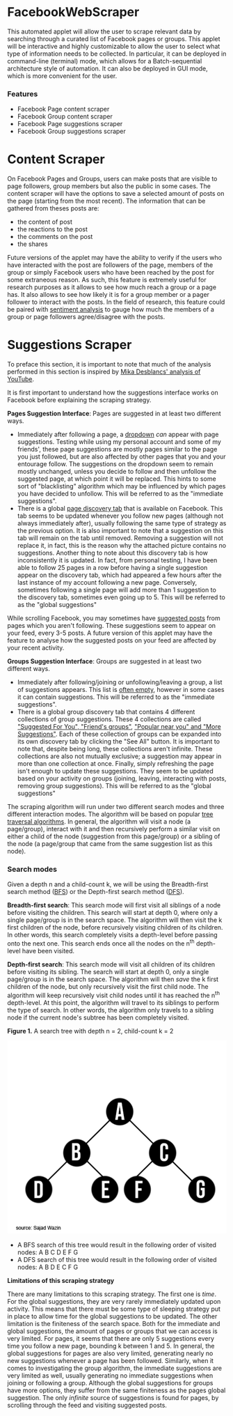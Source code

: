 # FacebookWebScraper
This automated applet will allow the user to scrape relevant data by searching through a curated list of Facebook pages or groups. This applet will be interactive and highly customizable to allow the user to select what type of information needs to be collected. In particular, it can be deployed in command-line (terminal) mode, which allows for a Batch-sequential architecture style of automation. It can also be deployed in GUI mode, which is more convenient for the user.

### Features
- Facebook Page content scraper
- Facebook Group content scraper
- Facebook Page suggestions scraper
- Facebook Group suggestions scraper

# Content Scraper
On Facebook Pages and Groups, users can make posts that are visible to page followers, group members but also the public in some cases. The content scraper will have the options to save a selected amount of posts on the page (starting from the most recent). 
The information that can be gathered from theses posts are: 
- the content of post
- the reactions to the post
- the comments on the post
- the shares

Future versions of the applet may have the ability to verify if the users who have interacted with the post are followers of the page, members of the group or simply Facebook users who have been reached by the post for some extraneous reason. As such, this feature is extremely useful for research purposes as it allows to see how much reach a group or a page has. It also allows to see how likely it is for a group member or a pager follower to interact with the posts. In the field of research, this feature could be paired with [sentiment analysis](https://en.wikipedia.org/wiki/Sentiment_analysis) to gauge how much the members of a group or page followers agree/disagree with the posts.

# Suggestions Scraper
To preface this section, it is important to note that much of the analysis performed in this section is inspired by [Mika Desblancs' analysis of YouTube](https://github.com/mika-jpd/YouTube_Radicalization_Recommendations).

It is first important to understand how the suggestions interface works on Facebook before explaining the scraping strategy.

**Pages Suggestion Interface**: Pages are suggested in at least two different ways.
- Immediately after following a page, a [dropdown](/img/dropdown.png) *can* appear with page suggestions. Testing while using my personal account and some of my friends', these page suggestions are mostly pages similar to the page you just followed, but are also affected by other pages that you and your entourage follow. The suggestions on the dropdown seem to remain mostly unchanged, unless you decide to follow and then unfollow the suggested page, at which point it will be replaced. This hints to some sort of "blacklisting" algorithm which may be influenced by which pages you have decided to unfollow. This will be referred to as the "immediate suggestions".
- There is a global [page discovery tab](/img/pages_suggestion_tab.png) that is available on Facebook. This tab seems to be updated whenever you follow new pages (although not always immediately after), usually following the same type of strategy as the previous option. It is also important to note that a suggestion on this tab will remain on the tab until removed. Removing a suggestion will not replace it, in fact, this is the reason why the attached picture contains no suggestions. Another thing to note about this discovery tab is how inconsistently it is updated. In fact, from personal testing, I have been able to follow 25 pages in a row before having a single suggestion appear on the discovery tab, which had appeared a few hours after the last instance of my account following a new page. Conversely, sometimes following a single page will add more than 1 suggestion to the discovery tab, sometimes even going up to 5. This will be referred to as the "global suggestions"

While scrolling Facebook, you may sometimes have [suggested posts](/img/suggested_post.png) from pages which you aren't following. These suggestions seem to appear on your feed, every 3-5 posts. A future version of this applet may have the feature to analyse how the suggested posts on your feed are affected by your recent activity. 

**Groups Suggestion Interface**: Groups are suggested in at least two different ways.
- Immediately after following/joining or unfollowing/leaving a group, a list of suggestions appears. This list is [often empty](/img/empty_suggestions.png), however in some cases it can contain suggestions. This will be referred to as the "immediate suggestions".
- There is a global group discovery tab that contains 4 different collections of group suggestions. These 4 collections are called ["Suggested For You", "Friend's groups"](/img/groups_suggestion_tab.png), ["Popular near you" and "More Suggestions"](/img/groups_suggestion_tab_2.png). Each of these collection of groups can be expanded into its own discovery tab by clicking the "See All" button. It is important to note that, despite being long, these collections aren't infinite. These collections are also not mutually exclusive; a suggestion may appear in more than one collection at once. Finally, simply refreshing the page isn't enough to update these suggestions. They seem to be updated based on your activity on groups (joining, leaving, interacting with posts, removing group suggestions). This will be referred to as the "global suggestions"

The scraping algorithm will run under two different search modes and three different interaction modes. The algorithm will be based on popular [tree traversal algorithms](https://en.wikipedia.org/wiki/Tree_traversal). In general, the algorithm will visit a node (a page/group), interact with it and then recursively perform a similar visit on either a child of the node (suggestion from this page/group) or a sibling of the node (a page/group that came from the same suggestion list as this node).
### Search modes
Given a depth n and a child-count k, we will be using the Breadth-first search method ([BFS](https://en.wikipedia.org/wiki/Breadth-first_search)) or the Depth-first search method ([DFS](https://en.wikipedia.org/wiki/Depth-first_search)).

**Breadth-first search**: This search mode will first visit all siblings of a node before visiting the children. This search will start at depth 0, where only a single page/group is in the search space. The algorithm will then visit the k first children of the node, before recursively visiting children of its children. In other words, this search completely visits a depth-level before passing onto the next one. This search ends once all the nodes on the n<sup>th</sup> depth-level have been visited.

**Depth-first search**: This search mode will visit all children of its children before visiting its sibling. The search will start at depth 0, only a single page/group is in the search space. The algorithm will then *save* the k first children of the node, but only recursively visit the first child node. The algorithm will keep recursively visit child nodes until it has reached the n<sup>th</sup> depth-level. At this point, the algorithm will travel to its siblings to perform the type of search. In other words, the algorithm only travels to a sibling node if the current node's subtree has been completely visited.

**Figure 1.** A search tree with depth n = 2, child-count k = 2

![](/img/tree.png)

- A BFS search of this tree would result in the following order of visited nodes: A B C D E F G
- A DFS search of this tree would result in the following order of visited nodes: A B D E C F G

**Limitations of this scraping strategy**

There are many limitations to this scraping strategy. The first one is *time*. For the global suggestions, they are very rarely immediately updated upon activity. This means that there must be some type of sleeping strategy put in place to allow time for the global suggestions to be updated. The other limitation is the finiteness of the search space. Both for the immediate and global suggestions, the amount of pages or groups that we can access is very limited. For pages, it seems that there are only 5 suggestions every time you follow a new page, bounding k between 1 and 5. In general, the global suggestions for pages are also very limited, generating nearly no new suggestions whenever a page has been followed. Similarly, when it comes to investigating the group algorithm, the immediate suggestions are very limited as well, usually generating no immediate suggestions when joining or following a group. Although the global suggestions for groups have more options, they suffer from the same finiteness as the pages global suggestion. The only *infinite* source of suggestions is found for pages, by scrolling through the feed and visiting suggested posts.

